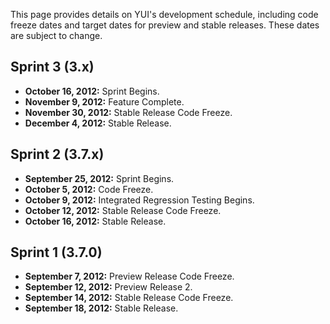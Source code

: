 This page provides details on YUI's development schedule, including code freeze dates and target dates for preview and stable releases. These dates are subject to change.

Sprint 3 (3.x)
----------------
* **October 16, 2012:** Sprint Begins.
* **November 9, 2012:** Feature Complete.
* **November 30, 2012:** Stable Release Code Freeze. 
* **December 4, 2012:** Stable Release.

Sprint 2 (3.7.x)
----------------

* **September 25, 2012:** Sprint Begins.
* **October 5, 2012:** Code Freeze.
* **October 9, 2012:** Integrated Regression Testing Begins.
* **October 12, 2012:** Stable Release Code Freeze.
* **October 16, 2012:** Stable Release.

Sprint 1 (3.7.0)
-----

* **September 7, 2012:** Preview Release Code Freeze.
* **September 12, 2012:** Preview Release 2.
* **September 14, 2012:** Stable Release Code Freeze.
* **September 18, 2012:** Stable Release.
